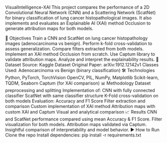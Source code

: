 
VisualIntelligence-XAI
This project compares the performance of a 2D Convolutional Neural Network (CNN) and a Scattering Network (ScatNet) for binary classification of lung cancer histopathological images. It also implements and evaluates an Explainable AI (XAI) method Occlusion to generate attribution maps for both models.

🎯 Objectives
Train a CNN and ScatNet on lung cancer histopathology images (adenocarcinoma vs benign).
Perform k-fold cross-validation to assess generalization.
Compare filters extracted from both models.
Implement an XAI method Occlusion from scratch.
Use Captum library to validate attribution maps.
Analyze and interpret the explainability results.
📁 Dataset
Source: Kaggle Dataset
Original Paper: arXiv:1912.12142v1
Classes Used: Adenocarcinoma vs Benign (binary classification)
🛠️ Technologies
Python, PyTorch, TorchVision
OpenCV, PIL, NumPy, Matplotlib
Scikit-learn, TQDM, Seaborn
Captum (for XAI comparison)
📊 Methodology
Dataset preprocessing and splitting
Implementation of:
CNN with fully connected classifier
ScatNet with same classifier structure
K-Fold cross-validation on both models
Evaluation: Accuracy and F1 Score
Filter extraction and comparison
Custom implementation of XAI method
Attribution maps with custom XAI and Captum
Visual and analytical comparison
📈 Results
CNN and ScatNet performance compared using mean Accuracy & F1 Score.
Filter visualization for both models.
Attribution maps validated via Captum.
Insightful comparison of interpretability and model behavior.
▶️ How to Run
Clone the repo
Install dependencies:
pip install -r requirements.txt
